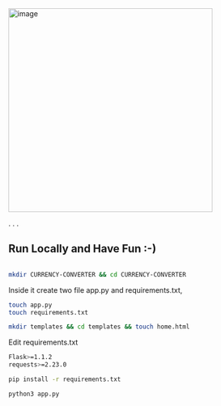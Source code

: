 

<img width="403" alt="image" src="https://github.com/sachnaror/CURRENCY-CONVERTER/assets/9551754/d99e93e5-4b03-41df-8299-78f42f644ffc">


.
.
.

## Run Locally and Have Fun :-)



```bash

mkdir CURRENCY-CONVERTER && cd CURRENCY-CONVERTER
```

Inside it create two file app.py and requirements.txt,

```bash
touch app.py
touch requirements.txt
```
```bash
mkdir templates && cd templates && touch home.html
```
Edit requirements.txt

```bash
Flask>=1.1.2
requests>=2.23.0
```



```bash
pip install -r requirements.txt
```
```bash
python3 app.py
```
